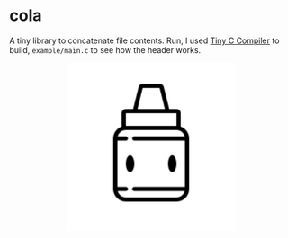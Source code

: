# cola

A tiny library to concatenate file contents. Run, I used [Tiny C Compiler](https://www.bellard.org/tcc/) to build, `example/main.c` to see how the header works.

<p align="center">
    <img src="logo.svg" width="300" alt="Cola Icon">
</p>